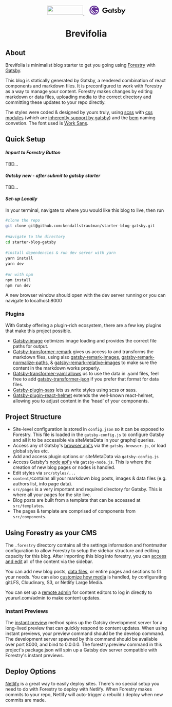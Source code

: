 <p align="center">
  <a style="padding-right: 16px;" href="https://forestry.io">
    <img src="https://app.forestry.io/assets/forestry-logotype-pos-c71a6bd237d9199d0457ba2811553997ff5bab0d2cd0e740686ab26c00d9c240.svg" width="112" height="28">
  </a>
  <a href="https://www.gatsbyjs.org/">
    <img src="/static/gatsby_logo.svg" width="112" height="28">
  </a>
</p>
<h1 align="center">
  Brevifolia
</h1>

## About

Brevifolia is minimalist blog starter to get you going using [Forestry](https://forestry.io/) with [Gatsby](https://www.gatsbyjs.org/). 

This blog is statically generated by Gatsby, a rendered combination of react components and markdown files. It is preconfigured to work with Forestry as a way to manage your content. Forestry makes changes by editing markdown or data files, uploading media to the correct directory and committing these updates to your repo directly.

The styles were coded & designed by yours truly, using [scss](https://sass-lang.com/) with [css modules](https://github.com/css-modules/css-modules) (which are [inherently support by gatsby](https://www.gatsbyjs.org/docs/css-modules/)) and the [bem](http://getbem.com/) naming convetion. The font used is [Work Sans](https://fonts.google.com/specimen/Work+Sans). 

##  Quick Setup

#### *Import to Forestry Button*
TBD...
#### *Gatsby new - after submit to gatsby starter*
TBD...
#### *Set-up Locally*
In your terminal, navigate to where you would like this blog to live, then run 
```bash
#clone the repo
git clone git@github.com:kendallstrautman/starter-blog-gatsby.git

#navigate to the directory
cd starter-blog-gatsby

#install dependencies & run dev server with yarn 
yarn install
yarn dev

#or with npm 
npm install
npm run dev
```
A new browser window should open with the dev server running or you can navigate to localhost:8000 

### Plugins

With Gatsby offering a plugin-rich ecosystem, there are a few key plugins that make this project possible. 

- [Gatsby-image](https://using-gatsby-image.gatsbyjs.org/) optimizes image loading and provides the correct file paths for output. 
- [Gatsby-transformer-remark](https://www.gatsbyjs.org/packages/gatsby-transformer-remark/?=gatsby-tranf) gives us access to and transforms the markdown files, using also [gatsby-remark-images](https://www.gatsbyjs.org/packages/gatsby-remark-images/?=gatsby-remark), [gatsby-remark-normalize-paths](https://www.gatsbyjs.org/packages/gatsby-remark-normalize-paths/?=gatsby-remark-no), & [gatsby-remark-relative-images](https://www.gatsbyjs.org/packages/gatsby-remark-relative-images/?=gatsby-remark-re) to make sure the content in the markdown works properly. 
- [Gatsby-transformer-yaml allows](https://www.gatsbyjs.org/packages/gatsby-transformer-yaml/?=gatsby-tranfor) us to use the data in .yaml files, feel free to add [gatsby-transformer-json](https://www.gatsbyjs.org/packages/gatsby-transformer-json/?=gatsby-tranfor) if you prefer that format for data files. 
- [Gatsby-plugin-sass](https://www.gatsbyjs.org/packages/gatsby-plugin-sass/?=gatsby-plugin-sass) lets us write styles using scss or sass. 
- [Gatsby-plugin-react-helmet](https://www.gatsbyjs.org/packages/gatsby-plugin-react-helmet/?=gatsby-plugin-react) extends the well-known react-helmet, allowing you to adjust content in the ‘head’ of your components. 

## Project Structure 

- Site-level configuration is stored in `config.json` so it can be exposed to Forestry. This file is loaded in the `gatsby-config.js` to configure Gatsby and all it to be accessible via siteMetaData in your graphql queries.
- Access any of Gatsby's [browser api's](https://www.gatsbyjs.org/docs/browser-apis/) via the `gatsby-browser.js`, or load global styles etc.
- Add and access plugin options or siteMetaData via `gatsby-config.js`
- Access Gatsby's [node api's](https://www.gatsbyjs.org/docs/node-apis/) via `gatsby-node.js`. This is where the creation of new blog pages or nodes is handled. 
- Edit styles via `src/styles/...`
- `content/`contains all your markdown blog posts, images & data files (e.g. authors list, info page data). 
- `src/pages` is a very important and required directory for Gatsby. This is where all your pages for the site live. 
- Blog posts are built from a template that can be accessed at `src/templates`. 
- The pages & template are comprised of components from `src/components`.

## Using Forestry as your CMS

The `.forestry` directory contains all the settings information and frontmatter configuration to allow Forestry to setup the sidebar structure and editing capacity for this blog. After importing this blog into forestry, you can [access and edit](https://forestry.io/docs/editing/) all of the content via the sidebar. 

You can add new blog posts, [data files](https://forestry.io/docs/editing/data-files/), or entire pages and sections to fit your needs. You can also [customize how media](https://forestry.io/docs/media/) is handled, by configurating gitLFS, Cloudinary, S3, or Netlify Large Media.

You can set up a [remote admin](https://forestry.io/docs/editing/remote-admin/) for content editors to log in directly to yoururl.com/admin to make content updates.

### Instant Previews

The [instant preview](https://forestry.io/docs/previews/instant-previews/) method spins up the Gatsby development server for a long-lived preview that can quickly respond to content updates. When using instant previews, your preview command should be the develop command. The development server spawned by this command should be available over port 8000, and bind to 0.0.0.0. The forestry:preview command in this project's package.json will spin up a Gatsby dev server compatible with Forestry's instant previews.

## Deploy Options

[Netlify](https://www.netlify.com/blog/2016/09/29/a-step-by-step-guide-deploying-on-netlify/) is a great way to easily deploy sites. There's no special setup you need to do with Forestry to deploy with Netlify. When Forestry makes commits to your repo, Netlify will auto-trigger a rebuild / deploy when new commits are made.
